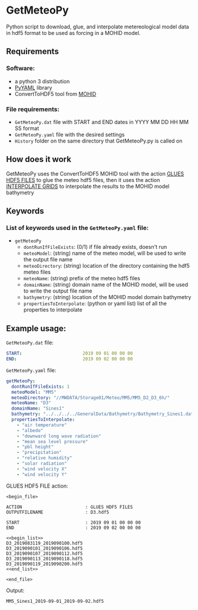 # GetMeteoPy
Python script to download, glue, and interpolate metereological model data in hdf5 format to be used as forcing in a MOHID model.


## Requirements
### Software:
- a python 3 distribution
- [PyYAML](https://pyyaml.org/) library
- ConvertToHDF5 tool from [MOHID](https://github.com/Mohid-Water-Modelling-System/Mohid)

### File requirements:
- `GetMeteoPy.dat` file with START and END dates in YYYY MM DD HH MM SS format
- `GetMeteoPy.yaml` file with the desired settings
- `History` folder on the same directory that GetMeteoPy.py is called on


## How does it work
GetMeteoPy uses the ConvertToHDF5 MOHID tool with the action [GLUES HDF5 FILES](http://wiki.mohid.com/index.php?title=ConvertToHDF5#GLUES_HDF5_FILES) to glue the meteo hdf5 files, then it uses the action [INTERPOLATE GRIDS](http://wiki.mohid.com/index.php?title=ConvertToHDF5#INTERPOLATE_GRIDS) to interpolate the results to the MOHID model bathymetry
## Keywords
### List of keywords used in the `GetMeteoPy.yaml` file:
- `getMeteoPy`
  - `dontRunIfFileExists`: (0/1) if file already exists, doesn't run
  - `meteoModel`: (string) name of the meteo model, will be used to write the output file name
  - `meteoDirectory`: (string) location of the directory containing the hdf5 meteo files
  - `meteoName`: (string) prefix of the meteo hdf5 files
  - `domainName`: (string) domain name of the MOHID model, will be used to write the output file name
  - `bathymetry`: (string) location of the MOHID model domain bathymetry
  - `propertiesToInterpolate`: (python or yaml list) list of all the properties to interpolate


## Example usage:
`GetMeteoPy.dat` file:
```yaml
START:                       2019 09 01 00 00 00
END:                         2019 09 02 00 00 00
```

`GetMeteoPy.yaml` file:
```yaml
getMeteoPy:
  dontRunIfFileExists: 1
  meteoModel: "MM5"
  meteoDirectory: "//MWDATA/Storage01/Meteo/MM5/MM5_D2_D3_6h/"
  meteoName: "D3"
  domainName: "Sines1"
  bathymetry: "../../../../GeneralData/Bathymetry/Bathymetry_Sines1.dat"
  propertiesToInterpolate:
    - "air temperature"
    - "albedo"
    - "downward long wave radiation"
    - "mean sea level pressure"
    - "pbl height"
    - "precipitation"
    - "relative humidity"
    - "solar radiation"
    - "wind velocity X"
    - "wind velocity Y"
```

GLUES HDF5 FILE action:
```
<begin_file>

ACTION                        : GLUES HDF5 FILES
OUTPUTFILENAME                : D3.hdf5

START                         : 2019 09 01 00 00 00
END                           : 2019 09 02 00 00 00

<<begin_list>>
D3_2019083119_2019090100.hdf5
D3_2019090101_2019090106.hdf5
D3_2019090107_2019090112.hdf5
D3_2019090113_2019090118.hdf5
D3_2019090119_2019090200.hdf5
<<end_list>>

<end_file>
```


Output:

`MM5_Sines1_2019-09-01_2019-09-02.hdf5`
